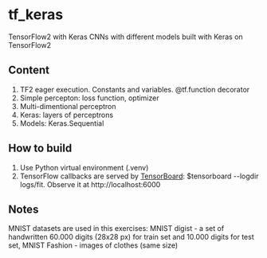 # tf_keras
TensorFlow2 with Keras
CNNs with different models built with Keras on TensorFlow2

## Content
1. TF2 eager execution. Constants and variables. @tf.function decorator
2. Simple percepton: loss function, optimizer
3. Multi-dimentional perceptron
4. Keras: layers of perceptrons
5. Models: Keras.Sequential

## How to build
1. Use Python virtual environment (.venv) 
2. TensorFlow callbacks are served by [TensorBoard](https://www.tensorflow.org/tensorboard/get_started): $tensorboard --logdir logs/fit. Observe it at http://localhost:6000

## Notes
MNIST datasets are used in this exercises: MNIST digist - a set of handwritten 60.000 digits (28x28 px) for train set and 10.000 digits for test set, MNIST Fashion - images of clothes (same size)